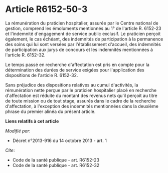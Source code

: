 # Article R6152-50-3

La rémunération du praticien hospitalier, assurée par le Centre national de gestion, comprend les émoluments mentionnés au 1°
de l'article R. 6152-23 et l'indemnité d'engagement de service public exclusif. Le praticien perçoit également, le cas
échéant, des indemnités de participation à la permanence des soins qui lui sont versées par l'établissement d'accueil, des
indemnités de participation aux jurys de concours et les indemnités mentionnées à l'article R. 6152-32. 

Le temps passé en recherche d'affectation est pris en compte pour la détermination des durées de service exigées pour
l'application des dispositions de l'article R. 6152-32. 

Sans préjudice des dispositions relatives au cumul d'activités, la rémunération nette perçue par le praticien hospitalier
placé en recherche d'affectation est réduite du montant des revenus nets qu'il perçoit au titre de toute mission ou de tout
stage, assurés dans le cadre de la recherche d'affectation, à l'exception des indemnités mentionnées dans la deuxième phrase
du premier alinéa du présent article.

**Liens relatifs à cet article**

_Modifié par_:

  - Décret n°2013-916 du 14 octobre 2013 - art. 1

_Cite_:

  - Code de la santé publique - art. R6152-23
  - Code de la santé publique - art. R6152-32
